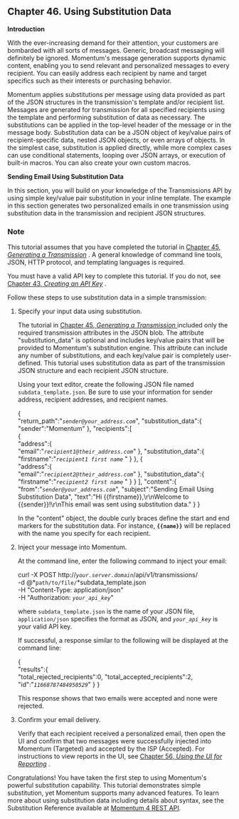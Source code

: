 ## Chapter 46. Using Substitution Data

**Introduction**

With the ever-increasing demand for their attention, your customers are bombarded with all sorts of messages. Generic, broadcast messaging will definitely be ignored. Momentum's message generation supports dynamic content, enabling you to send relevant and personalized messages to every recipient. You can easily address each recipient by name and target specifics such as their interests or purchasing behavior.

Momentum applies substitutions per message using data provided as part of the JSON structures in the transmission's template and/or recipient list. Messages are generated for transmission for all specified recipients using the template and performing substitution of data as necessary. The substitutions can be applied in the top-level header of the message or in the message body. Substitution data can be a JSON object of key/value pairs of recipient-specific data, nested JSON objects, or even arrays of objects. In the simplest case, substitution is applied directly, while more complex cases can use conditional statements, looping over JSON arrays, or execution of built-in macros. You can also create your own custom macros.

**Sending Email Using Substitution Data** 

In this section, you will build on your knowledge of the Transmissions API by using simple key/value pair substitution in your inline template. The example in this section generates two personalized emails in one transmission using substitution data in the transmission and recipient JSON structures.

### Note

This tutorial assumes that you have completed the tutorial in [Chapter 45, *Generating a Transmission*](message_gen.php "Chapter 45. Generating a Transmission") . A general knowledge of command line tools, JSON, HTTP protocol, and templating languages is required.

You must have a valid API key to complete this tutorial. If you do not, see [Chapter 43, *Creating an API Key*](create_apikey.php "Chapter 43. Creating an API Key") .

Follow these steps to use substitution data in a simple transmission:

1.  Specify your input data using substitution.

    The tutorial in [Chapter 45, *Generating a Transmission*               ](message_gen.php "Chapter 45. Generating a Transmission") included only the required transmission attributes in the JSON blob. The attribute "substitution_data" is optional and includes key/value pairs that will be provided to Momentum's substitution engine. This attribute can include any number of substitutions, and each key/value pair is completely user-defined. This tutorial uses substitution data as part of the transmission JSON structure and each recipient JSON structure.

    Using your text editor, create the following JSON file named `subdata_template.json`. Be sure to use your information for sender address, recipient addresses, and recipient names.

    {  
       "return_path":"*`sender@your_address.com`*",
       "substitution_data":{  
          "sender":"Momentum"
       },
       "recipients":[  
          {  
             "address":{  
                "email":"*`recipient1@their_address.com`*"
             },
             "substitution_data":{  
                "firstname":"*`recipient1 first name`*            "
             }
          },
          {  
             "address":{  
                "email":"*`recipient2@their_address.com`*"
             },
             "substitution_data":{  
                "firstname":"*`recipient2 first name`*            "
             }
          }
       ],
       "content":{  
          "from":"*`sender@your_address.com`*",
          "subject":"Sending Email Using Substitution Data",
          "text":"Hi {{firstname}},\r\nWelcome to {{sender}}!\r\nThis email was sent using substitution data."
       }
    }

    In the "content" object, the double curly braces define the start and end markers for the substitution data. For instance, **`{{name}}`** will be replaced with the name you specify for each recipient.

2.  Inject your message into Momentum.

    At the command line, enter the following command to inject your email:

    curl -X POST http://*`your.server.domain`*/api/v1/transmissions/ \
    -d @*`path/to/file/`*subdata_template.json \
    -H "Content-Type: application/json" \
    -H "Authorization: *`your_api_key`*"

    where `subdata_template.json` is the name of your JSON file, `application/json` specifies the format as JSON, and *`your_api_key`* is your valid API key.

    If successful, a response similar to the following will be displayed at the command line:

    {  
       "results":{  
          "total_rejected_recipients":0,
          "total_accepted_recipients":2,
          "id":"*`11668787484950529`*"
       }
    }

    This response shows that two emails were accepted and none were rejected.

3.  Confirm your email delivery.

    Verify that each recipient received a personalized email, then open the UI and confirm that two messages were successfully injected into Momentum (Targeted) and accepted by the ISP (Accepted). For instructions to view reports in the UI, see [Chapter 56, *Using the UI for Reporting*](reporting_ui.php "Chapter 56. Using the UI for Reporting") .

Congratulations! You have taken the first step to using Momentum's powerful substitution capability. This tutorial demonstrates simple substitution, yet Momentum supports many advanced features. To learn more about using substitution data including details about syntax, see the Substitution Reference available at [Momentum 4 REST API](https://support.messagesystems.com/docs/web-rest/v1_index.html).
